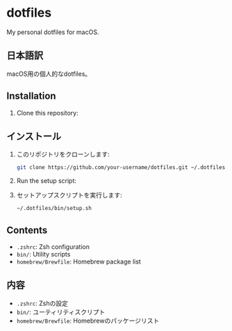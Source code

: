 # dotfiles

My personal dotfiles for macOS.

## 日本語訳

macOS用の個人的なdotfiles。

## Installation

1.  Clone this repository:

## インストール

1.  このリポジトリをクローンします:

    ```bash
    git clone https://github.com/your-username/dotfiles.git ~/.dotfiles
    ```
2.  Run the setup script:

2.  セットアップスクリプトを実行します:

    ```bash
    ~/.dotfiles/bin/setup.sh
    ```

## Contents

*   `.zshrc`: Zsh configuration
*   `bin/`: Utility scripts
*   `homebrew/Brewfile`: Homebrew package list

## 内容

*   `.zshrc`: Zshの設定
*   `bin/`: ユーティリティスクリプト
*   `homebrew/Brewfile`: Homebrewのパッケージリスト
